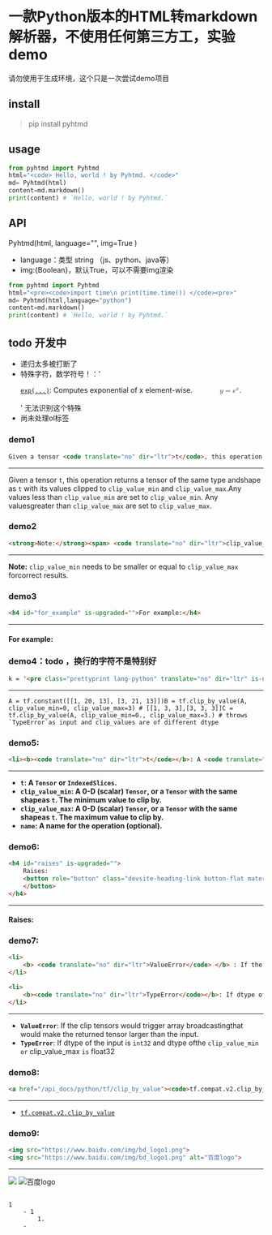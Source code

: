 # 一款Python版本的HTML转markdown解析器，不使用任何第三方工，实验demo

请勿使用于生成环境，这个只是一次尝试demo项目

## install 

> pip install pyhtmd


## usage

```python
from pyhtmd import Pyhtmd
html="<code> Hello, world ! by Pyhtmd. </code>"
md= Pyhtmd(html)
content=md.markdown()
print(content) # `Hello, world ! by Pyhtmd.`
```

## API
Pyhtmd(html,
 language="",
 img=True
)

- language：类型 string （js、python、java等）
- img:{Boolean}，默认True，可以不需要img渲染
```python
from pyhtmd import Pyhtmd
html="<pre><code>import time\n print(time.time()) </code><pre>"
md= Pyhtmd(html,language="python")
content=md.markdown()
print(content) # `Hello, world ! by Pyhtmd.`
```

## todo 开发中 
- 递归太多被打断了
- 特殊字符，数学符号！：'<p><a href="https://tensorflow.google.cn/api_docs/python/tf/math/exp"><code translate="no" dir="ltr">exp(...)</code></a>: Computes exponential of x element-wise.  <span class="MathJax_Preview" style="color: inherit;"></span><span class="MathJax_SVG" id="MathJax-Element-1-Frame" tabindex="0" data-mathml="<math xmlns=&quot;http://www.w3.org/1998/Math/MathML&quot;><mi>y</mi><mo>=</mo><msup><mi>e</mi><mi>x</mi></msup></math>" role="presentation" style="font-size: 100%; display: inline-block; position: relative;"><svg xmlns:xlink="http://www.w3.org/1999/xlink" width="6.51ex" height="2.494ex" viewBox="0 -766.3 2802.9 1074" role="img" focusable="false" style="vertical-align: -0.715ex;" aria-hidden="true"><g stroke="currentColor" fill="currentColor" stroke-width="0" transform="matrix(1 0 0 -1 0 0)"><use xlink:href="#MJMATHI-79" x="0" y="0"></use><use xlink:href="#MJMAIN-3D" x="775" y="0"></use><g transform="translate(1831,0)"><use xlink:href="#MJMATHI-65" x="0" y="0"></use><use transform="scale(0.707)" xlink:href="#MJMATHI-78" x="659" y="513"></use></g></g></svg><span class="MJX_Assistive_MathML" role="presentation"><math xmlns="http://www.w3.org/1998/Math/MathML"><mi>y</mi><mo>=</mo><msup><mi>e</mi><mi>x</mi></msup></math></span></span><script type="math/tex" id="MathJax-Element-1">y = e^x</script>.</p>' 无法识别这个特殊
- 尚未处理ol标签

### demo1
```html
Given a tensor <code translate="no" dir="ltr">t</code>, this operation returns a tensor of the same type andshape as <code translate="no" dir="ltr">t</code> with its values clipped to <code translate="no" dir="ltr">clip_value_min</code> and <code translate="no" dir="ltr">clip_value_max</code>.Any values less than  <code translate="no" dir="ltr">clip_value_min</code> are set to <code translate="no" dir="ltr">clip_value_min</code>. Any valuesgreater than <code translate="no" dir="ltr">clip_value_max</code> are  set to <code translate="no" dir="ltr">clip_value_max</code>. 

```
---------------------------------------
Given a tensor `t`, this operation returns a tensor of the same type andshape as `t` with its values clipped to `clip_value_min` and `clip_value_max`.Any values less than `clip_value_min` are set to `clip_value_min`. Any valuesgreater than `clip_value_max` are set to `clip_value_max`. 

### demo2
```html
<strong>Note:</strong><span> <code translate="no" dir="ltr">clip_value_min</code> needs to be smaller or equal to <code translate="no" dir="ltr">clip_value_max</code> forcorrect results.</span>
```
---------------------------------------
**Note:** `clip_value_min` needs to be smaller or equal to `clip_value_max` forcorrect results.


### demo3

```html
<h4 id="for_example" is-upgraded="">For example:</h4>
```
---------------------------------------
#### For example:


### demo4：todo ，换行的字符不是特别好

```html
k = '<pre class="prettyprint lang-python" translate="no" dir="ltr" is-upgraded=""><code translate="no" dir="ltr">A = tf.constant([[1, 20, 13], [3, 21, 13]])B = tf.clip_by_value(A, clip_value_min=0, clip_value_max=3) # [[1, 3, 3],[3, 3, 3]]C = tf.clip_by_value(A, clip_value_min=0., clip_value_max=3.) # throws `TypeError`as input and clip_values are of different dtype</code></pre>'

```
---------------------------------------
``` 
A = tf.constant([[1, 20, 13], [3, 21, 13]])B = tf.clip_by_value(A, clip_value_min=0, clip_value_max=3) # [[1, 3, 3],[3, 3, 3]]C = tf.clip_by_value(A, clip_value_min=0., clip_value_max=3.) # throws `TypeError`as input and clip_values are of different dtype
```

### demo5:

```html
<li><b><code translate="no" dir="ltr">t</code></b>: A <code translate="no" dir="ltr">Tensor</code> or <code translate="no" dir="ltr">IndexedSlices</code>.</li><li><b><code translate="no" dir="ltr">clip_value_min</code></b>: A 0-D (scalar) <code translate="no" dir="ltr">Tensor</code>, or a <code translate="no" dir="ltr">Tensor</code> with the same shapeas <code translate="no" dir="ltr">t</code>. The minimum value to clip by.</li><li><b><code translate="no" dir="ltr">clip_value_max</code></b>: A 0-D (scalar) <code translate="no" dir="ltr">Tensor</code>, or a <code translate="no" dir="ltr">Tensor</code> with the same shapeas <code translate="no" dir="ltr">t</code>. The maximum value to clip by.</li><li><b><code translate="no" dir="ltr">name</code></b>: A name for the operation (optional).</li>

```
---------------------------------------
- **`t`: A `Tensor` or `IndexedSlices`.**
- **`clip_value_min`: A 0-D (scalar) `Tensor`, or a `Tensor` with the same shapeas `t`. The minimum value to clip by.**
- **`clip_value_max`: A 0-D (scalar) `Tensor`, or a `Tensor` with the same shapeas `t`. The maximum value to clip by.**
- **`name`: A name for the operation (optional).**

### demo6:

```html
<h4 id="raises" is-upgraded="">
    Raises:
    <button role="button" class="devsite-heading-link button-flat material-icons" title="Copy link to this section">
    </button>
</h4> 
```
---------------------------------------
#### Raises:



### demo7:

```html
<li>
	<b> <code translate="no" dir="ltr">ValueError</code> </b> : If the clip tensors would trigger array broadcastingthat would make the returned tensor larger than the input.
</li>

<li>
	<b><code translate="no" dir="ltr">TypeError</code></b>: If dtype of the input is <code translate="no" dir="ltr">int32</code> and dtype of the <code translate="no" dir="ltr">clip_value_min or</code> clip_value_max <code translate="no" dir="ltr">is</code> float32
</li> 
```
---------------------------------------
- **`ValueError`**: If the clip tensors would trigger array broadcastingthat would make the returned tensor larger than the input.
- **`TypeError`**: If dtype of the input is  `int32`  and dtype ofthe  `clip_value_min or` clip_value_max `is` float32


### demo8:


```html
<a href="/api_docs/python/tf/clip_by_value"><code>tf.compat.v2.clip_by_value</code></a>
```

---------------------------------------

- [ `tf.compat.v2.clip_by_value` ](/api_docs/python/tf/clip_by_value)


### demo9:

```html
<img src="https://www.baidu.com/img/bd_logo1.png">
<img src="https://www.baidu.com/img/bd_logo1.png" alt="百度logo">
```

---------------------------------------

 ![](https://www.baidu.com/img/bd_logo1.png)
  ![百度logo](https://www.baidu.com/img/bd_logo1.png)


## 
    1 
        - 1
            1.
        -  
